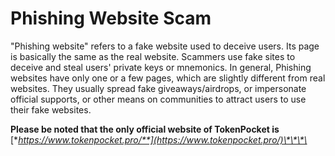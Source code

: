 # Phishing Website Scam

"Phishing website" refers to a fake website used to deceive users. Its page is basically the same as the real website. Scammers use fake sites to deceive and steal users' private keys or mnemonics. In general, Phishing websites have only one or a few pages, which are slightly different from real websites. They usually spread fake giveaways/airdrops, or impersonate official supports, or other means on communities to attract users to use their fake websites. 

**Please be noted that the only official website of TokenPocket is** [**https://www.tokenpocket.pro/**](https://www.tokenpocket.pro/)\*\*\*\*

